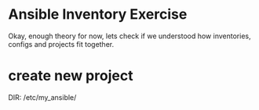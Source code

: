 


# Ansible Inventory Exercise
Okay, enough theory for now, lets check if we understood how inventories, configs and projects fit together.

# create new project
DIR: /etc/my_ansible/

<!--stackedit_data:
eyJoaXN0b3J5IjpbMjEzNTIxNjYxMV19
-->